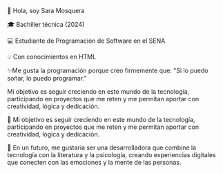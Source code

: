 
👋 Hola, soy Sara Mosquera 

🎓 Bachiller técnica (2024) 

💻 Estudiante de Programación de Software en el SENA 

💡 Con conocimientos en HTML 

✨Me gusta la programación porque creo firmemente que:  "Si lo puedo soñar, lo puedo programar."

Mi objetivo es seguir creciendo en este mundo de la tecnología, participando en proyectos que me reten y me permitan aportar con creatividad, lógica y dedicación.

🎯 Mi objetivo es seguir creciendo en este mundo de la tecnología, participando en proyectos que me reten y me permitan aportar con creatividad, lógica y dedicación.

💭 En un futuro, me gustaría ser una desarrolladora que combine la tecnología con la literatura y la psicología, creando experiencias digitales que conecten con las emociones y la mente de las personas.

